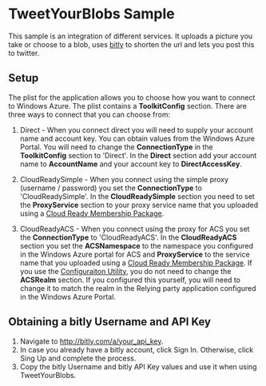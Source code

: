 TweetYourBlobs Sample
===

This sample is an integration of different services. It uploads a picture you take or choose to a blob, uses [bitly](http://bitly.com/) to shorten the url and lets you post this to twitter.

## Setup
The plist for the application allows you to choose how you want to connect to Windows Azure. The plist contains a **ToolkitConfig** section. There are three ways to connect that you can choose from:

1. Direct - When you connect direct you will need to supply your account name and account key. You can obtain values from the Windows Azure Portal. You will need to change the **ConnectionType** in the **ToolkitConfig** section to 'Direct'. In the **Direct** section add your account name to **AccountName** and your account key to **DirectAccessKey**.

1. CloudReadySimple - When you connect using the simple proxy (username / password) you set the **ConnectionType** to 'CloudReadySimple'. In the **CloudReadySimple** section you need to set the **ProxyService** section to your proxy service name that you uploaded using a [Cloud Ready Membership Package](https://github.com/windowsazure-toolkits/wa-toolkit-cloudreadypackages). 

1. CloudReadyACS - When you connect using the proxy for ACS you set the **ConnectionType** to 'CloudReadyACS'. In the **CloudReadyACS** section you set the **ACSNamespace** to the namespace you configured in the Windows Azure portal for ACS and **ProxyService** to the service name that you uploaded using a [Cloud Ready Membership Package](hhttps://github.com/windowsazure-toolkits/wa-toolkit-cloudreadypackages). If you use the [Configuraiton Utility](https://github.com/WindowsAzure-Toolkits/wa-toolkit-maccloudconfigutility), you do not need to change the **ACSRealm** section. If you configured this yourself, you will need to change it to match the realm in the Relying party application configured in the Windows Azure Portal.

## Obtaining a bitly Username and API Key
1. Navigate to <http://bitly.com/a/your_api_key>.
1. In case you already have a bitly account, click Sign In. Otherwise, click Sing Up and complete the process. 
1. Copy the bitly Username and bitly API Key values and use it when using TweetYourBlobs. 
